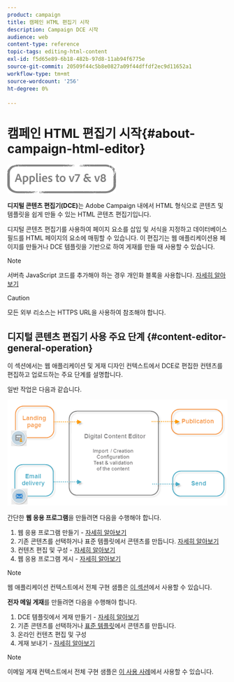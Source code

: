 ```yaml
---
product: campaign
title: 캠페인 HTML 편집기 시작
description: Campaign DCE 시작
audience: web
content-type: reference
topic-tags: editing-html-content
exl-id: f5d65e89-6b18-482b-97d8-11ab94f6775e
source-git-commit: 20509f44c5b8e0827a09f44dffdf2ec9d11652a1
workflow-type: tm+mt
source-wordcount: '256'
ht-degree: 0%

---
```


# 캠페인 HTML 편집기 시작{#about-campaign-html-editor}

![](../../assets/common.svg)

**디지털 콘텐츠 편집기(DCE)**&#x200B;는 Adobe Campaign 내에서 HTML 형식으로 콘텐츠 및 템플릿을 쉽게 만들 수 있는 HTML 콘텐츠 편집기입니다.

디지털 콘텐츠 편집기를 사용하여 페이지 요소를 삽입 및 서식을 지정하고 데이터베이스 필드를 HTML 페이지의 요소에 매핑할 수 있습니다. 이 편집기는 웹 애플리케이션용 페이지를 만들거나 DCE 템플릿을 기반으로 하여 게재를 만들 때 사용할 수 있습니다.

>[!NOTE]
>
>서버측 JavaScript 코드를 추가해야 하는 경우 개인화 블록을 사용합니다. [자세히 알아보기](../../delivery/using/personalization-blocks.md)

>[!CAUTION]
>
>모든 외부 리소스는 HTTPS URL을 사용하여 참조해야 합니다.

## 디지털 콘텐츠 편집기 사용 주요 단계 {#content-editor-general-operation}

이 섹션에서는 웹 애플리케이션 및 게재 디자인 컨텍스트에서 DCE로 편집한 컨텐츠를 편집하고 업로드하는 주요 단계를 설명합니다.

일반 작업은 다음과 같습니다.

![](assets/dce_schema.png)

간단한 **웹 응용 프로그램**&#x200B;을 만들려면 다음을 수행해야 합니다.

1. 웹 응용 프로그램 만들기 - [자세히 알아보기](creating-a-landing-page.md)
1. 기존 콘텐츠를 선택하거나 표준 템플릿에서 콘텐츠를 만듭니다. [자세히 알아보기](template-management.md)
1. 컨텐츠 편집 및 구성 - [자세히 알아보기](editing-content.md)
1. 웹 응용 프로그램 게시 - [자세히 알아보기](creating-a-landing-page.md#step-3---publishing-content)

>[!NOTE]
>
>웹 애플리케이션 컨텍스트에서 전체 구현 샘플은 [이 섹션](creating-a-landing-page.md)에서 사용할 수 있습니다.

**전자 메일 게재**&#x200B;를 만들려면 다음을 수행해야 합니다.

1. DCE 템플릿에서 게재 만들기 - [자세히 알아보기](use-case--creating-an-email-delivery.md)
1. 기존 콘텐츠를 선택하거나 [표준 템플릿](template-management.md)에서 콘텐츠를 만듭니다.
1. 온라인 컨텐츠 편집 및 구성
1. 게재 보내기 - [자세히 알아보기](../../delivery/using/steps-about-delivery-creation-steps.md)

>[!NOTE]
>
>이메일 게재 컨텍스트에서 전체 구현 샘플은 [이 사용 사례](use-case--creating-an-email-delivery.md)에서 사용할 수 있습니다.

